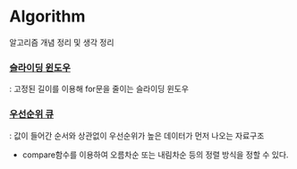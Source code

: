# Algorithm
알고리즘 개념 정리 및 생각 정리

### [슬라이딩 윈도우](https://velog.io/@jungnoeun/%EC%8A%AC%EB%9D%BC%EC%9D%B4%EB%94%A9-%EC%9C%88%EB%8F%84%EC%9A%B0)
: 고정된 길이를 이용해 for문을 줄이는 슬라이딩 윈도우

### [우선순위 큐](https://velog.io/@jungnoeun/%EC%8A%A4%ED%83%9D%EA%B3%BC-%ED%81%90)
: 값이 들어간 순서와 상관없이 우선순위가 높은 데이터가 먼저 나오는 자료구조
- compare함수를 이용하여 오름차순 또는 내림차순 등의 정렬 방식을 정할 수 있다.
